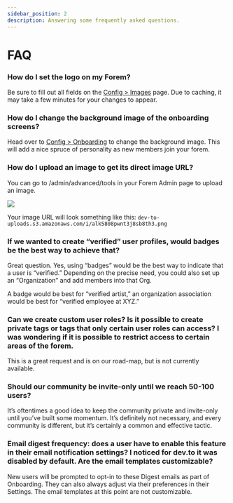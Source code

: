 ```yaml
---
sidebar_position: 2
description: Answering some frequently asked questions.
---
```


# FAQ

### How do I set the logo on my Forem?

Be sure to fill out all fields on the [Config &gt; Images](../admin-tooling/config/images.md) page.  Due to caching, it may take a few minutes for your changes to appear.

### How do I change the background image of the onboarding screens?

Head over to [Config &gt; Onboarding](../admin-tooling/config/onboarding.md) to change the background image.  This will add a nice spruce of personality as new members join your forem.

### How do I upload an image to get its direct image URL?

You can go to /admin/advanced/tools in your Forem Admin page to upload an image.

![](/img/screencapture-localhost-3000-admin-advanced-tools-2021-05-06-12_55_40.png)

Your image URL will look something like this: `dev-to-uploads.s3.amazonaws.com/i/alk5808pwnt3j8sb8th3.png`

### If we wanted to create “verified” user profiles, would badges be the best way to achieve that?

Great question. Yes, using “badges” would be the best way to indicate that a user is “verified.” Depending on the precise need, you could also set up an “Organization” and add members into that Org.

A badge would be best for “verified artist,” an organization association would be best for “verified employee at XYZ.”

### Can we create custom user roles? Is it possible to create private tags or tags that only certain user roles can access? I was wondering if it is possible to restrict access to certain areas of the forem.

This is a great request and is on our road-map, but is not currently available.

### Should our community be invite-only until we reach 50-100 users?

It’s oftentimes a good idea to keep the community private and invite-only until you’ve built some momentum. It’s definitely not necessary, and every community is different, but it’s certainly a common and effective tactic.

### Email digest frequency: does a user have to enable this feature in their email notification settings? I noticed for dev.to it was disabled by default. Are the email templates customizable? 

New users will be prompted to opt-in to these Digest emails as part of Onboarding.  They can also always adjust via their preferences in their Settings.  The email templates at this point are not customizable.

